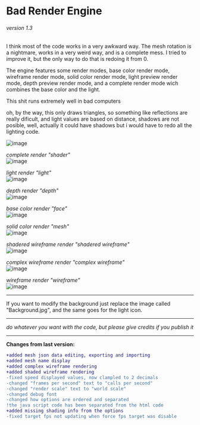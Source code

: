 # Bad Render Engine
###### version 1.3

I think most of the code works in a very awkward way.
The mesh rotation is a nightmare, works in a very weird way, and is a complete mess. I tried to improve it, but the only way to do that is redoing it from 0.

The engine features some render modes, base color render mode, wireframe render mode, solid color render mode, light preview render mode, depth preview render mode, and a complete render mode wich combines the base color and the light.

This shit runs extremely well in bad computers

oh, by the way, this only draws triangles, so something like reflections are really dificult, and light values are based on distance, shadows are not posible, well, actually it could have shadows but i would have to redo all the lighting code.

![image](https://user-images.githubusercontent.com/59940124/190127666-5db3ebd0-0cca-4fa6-8c79-0f6e12c30aaa.png)

*complete render "shader"*  
![image](https://user-images.githubusercontent.com/59940124/151160246-eb9c2244-8832-4871-8ad3-4b4b99c7ce77.png)

*light render "light"*  
![image](https://user-images.githubusercontent.com/59940124/151161752-7e721ab5-a13c-46f3-914f-2808c2ed2842.png)

*depth render "depth"*  
![image](https://user-images.githubusercontent.com/59940124/151161777-1911cb0f-455c-4208-95cf-37613171319d.png)

*base color render "face"*  
![image](https://user-images.githubusercontent.com/59940124/151161793-4096477f-0adb-4df0-9fc3-b6193187873f.png)

*solid color render "mesh"*  
![image](https://user-images.githubusercontent.com/59940124/151161813-be99d492-bf76-4ae9-aaf1-1cd682411a12.png)

*shadered wireframe render "shadered wireframe"*  
![image](https://user-images.githubusercontent.com/59940124/190118769-d549ec49-cbc1-4c44-b68f-7537bc5ef09e.png)

*complex wireframe render "complex wireframe"*  
![image](https://user-images.githubusercontent.com/59940124/190118631-bebfabb6-f1f3-43a0-aa5e-d42addc9d57d.png)

*wireframe render "wireframe"*  
![image](https://user-images.githubusercontent.com/59940124/151161839-b528f35e-8f32-43dc-91c8-e136f690a72a.png)

***
If you want to modify the background just replace the image called "Background.jpg", and the same goes for the light icon.

***
*do whatever you want with the code, but please give credits if you publish it*

***
**Changes from last version:**
```diff
+added mesh json data editing, exporting and importing
+added mesh name display
+added complex wireframe rendering
+added shaded wireframe rendering
-fixed speed displayed values, now clampled to 2 decimals
-changed "frames per second" text to "calls per second"
-changed "render scale" text to "world scale"
-changed debug font
-changed how options are ordered and separated
!the java script code has been separated from the html code
+added missing shading info from the options
-fixed target fps not updating when force fps target was disable
```
